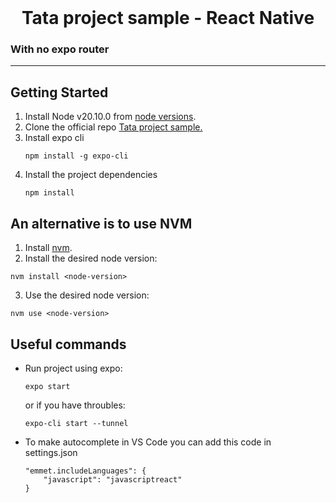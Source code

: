 <br/>
  <h1 align="center">Tata project sample - React Native</h1>
<h3>With no expo router</h3>
<hr />

## Getting Started
1. Install Node v20.10.0 from [node versions](https://nodejs.org/en/blog/release/v20.10.0).
2. Clone the official repo [Tata project sample.](https://github.com/bernabecj/ProjectTata)
3. Install expo cli
    ```
    npm install -g expo-cli
    ```
4. Install the project dependencies
    ```
    npm install
    ```

## An alternative is to use NVM
1. Install [nvm](https://github.com/coreybutler/nvm-windows/releases).
2. Install the desired node version:
  ```
  nvm install <node-version>
  ```
3. Use the desired node version:
  ```
  nvm use <node-version>
  ```
## Useful commands
- Run project using expo:
  ```
  expo start
  ```
  or if you have throubles:
  ```
  expo-cli start --tunnel
  ```
- To make autocomplete in VS Code you can add this code in settings.json
  ```
  "emmet.includeLanguages": {
      "javascript": "javascriptreact"
  }
  ```
